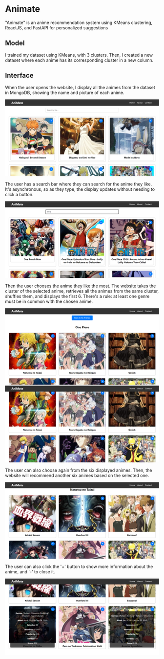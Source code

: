 # Animate
"Animate" is an anime recommendation system using KMeans clustering, ReactJS, and FastAPI for personalized suggestions

## Model
I trained my dataset using KMeans, with 3 clusters. Then, I created a new dataset where each anime has its corresponding cluster in a new column.

## Interface
When the user opens the website, I display all the animes from the dataset in MongoDB, showing the name and picture of each anime.

![](readme/1.png)


The user has a search bar where they can search for the anime they like. It's asynchronous, so as they type, the display updates without needing to click a button.

![](readme/2.png)


Then the user chooses the anime they like the most. The website takes the cluster of the selected anime, retrieves all the animes from the same cluster, shuffles them, and displays the first 6. There's a rule: at least one genre must be in common with the chosen anime.

![](readme/3.png)
![](readme/4.png)


The user can also choose again from the six displayed animes. Then, the website will recommend another six animes based on the selected one.

![](readme/5.png)


The user can also click the '+' button to show more information about the anime, and '-' to close it.

![](readme/6.png)
